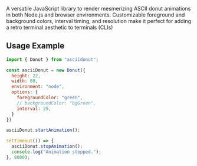 A versatile JavaScript library to render mesmerizing ASCII donut animations in both Node.js and browser environments. Customizable foreground and background colors, interval timing, and resolution make it perfect for adding a retro terminal aesthetic to terminals (CLIs)

## Usage Example

```js
import { Donut } from "asciidonut";

const asciiDonut = new Donut({
  height: 22,
  width: 60,
  environment: "node",
  options: {
    foregroundColor: "green",
    // backgroundColor: "bgGreen",
    interval: 25,
  }
})

asciiDonut.startAnimation();

setTimeout(() => {
  asciiDonut.stopAnimation();
  console.log("Animation stopped.");
}, 8000);
```
